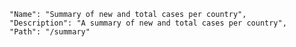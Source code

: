     "Name": "Summary of new and total cases per country",
    "Description": "A summary of new and total cases per country",
    "Path": "/summary"